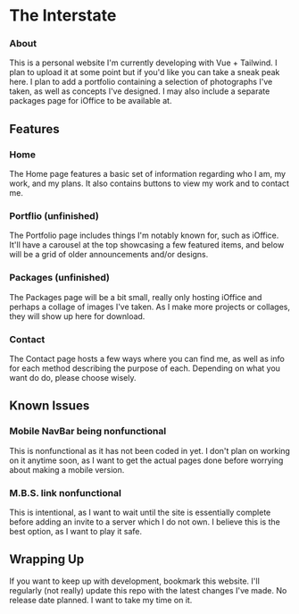# The Interstate

### About
This is a personal website I'm currently developing with Vue + Tailwind. I plan to upload it at some point but if you'd like you can take a sneak peak here. I plan to add a portfolio containing a selection of photographs I've taken, as well as concepts I've designed. I may also include a separate packages page for iOffice to be available at.

## Features
### Home
The Home page features a basic set of information regarding who I am, my work, and my plans. It also contains buttons to view my work and to contact me.

### Portflio (unfinished)
The Portfolio page includes things I'm notably known for, such as iOffice. It'll have a carousel at the top showcasing a few featured items, and below will be a grid of older announcements and/or designs.

### Packages (unfinished)
The Packages page will be a bit small, really only hosting iOffice and perhaps a collage of images I've taken. As I make more projects or collages, they will show up here for download.

### Contact
The Contact page hosts a few ways where you can find me, as well as info for each method describing the purpose of each. Depending on what you want do do, please choose wisely.

## Known Issues
### Mobile NavBar being nonfunctional
This is nonfunctional as it has not been coded in yet. I don't plan on working on it anytime soon, as I want to get the actual pages done before worrying about making a mobile version. 

### M.B.S. link nonfunctional
This is intentional, as I want to wait until the site is essentially complete before adding an invite to a server which I do not own. I believe this is the best option, as I want to play it safe.

## Wrapping Up
If you want to keep up with development, bookmark this website. I'll regularly (not really) update this repo with the latest changes I've made. No release date planned. I want to take my time on it.